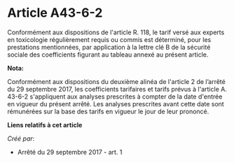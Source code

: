 # Article A43-6-2

Conformément aux dispositions de l'article R. 118, le tarif versé aux experts en toxicologie régulièrement requis ou commis
est déterminé, pour les prestations mentionnées, par application à la lettre clé B de la sécurité sociale des coefficients
figurant au tableau annexé au présent article.

**Nota:**

Conformément aux dispositions du deuxième alinéa de l'article 2 de l’arrêté du 29 septembre 2017, les coefficients tarifaires
et tarifs prévus à l'article A. 43-6-2 s'appliquent aux analyses prescrites à compter de la date d'entrée en vigueur du
présent arrêté. Les analyses prescrites avant cette date sont rémunérées sur la base des tarifs en vigueur le jour de leur
prononcé.

**Liens relatifs à cet article**

_Créé par_:

  - Arrêté du 29 septembre 2017 - art. 1
